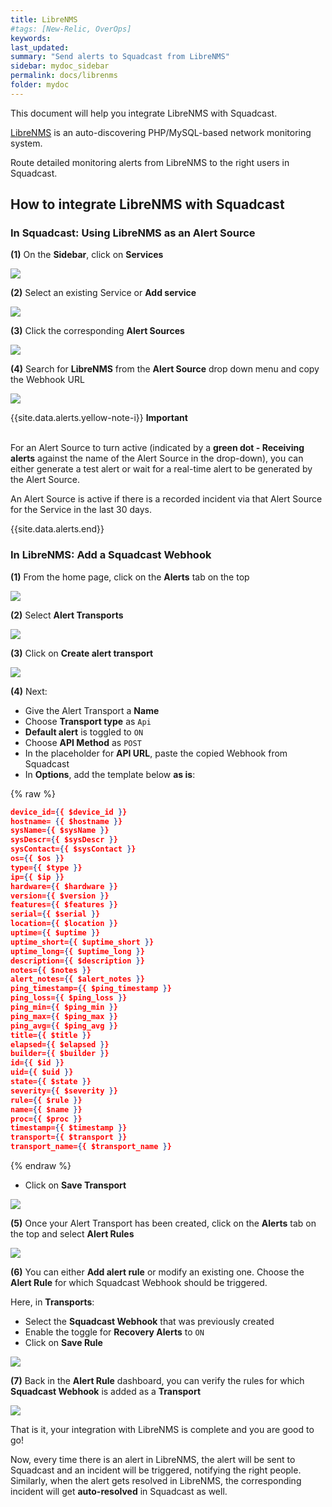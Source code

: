 ```yaml
---
title: LibreNMS
#tags: [New-Relic, OverOps]
keywords: 
last_updated: 
summary: "Send alerts to Squadcast from LibreNMS"
sidebar: mydoc_sidebar
permalink: docs/librenms
folder: mydoc
---
```


This document will help you integrate LibreNMS with Squadcast.

[LibreNMS](https://librenms.org/) is an auto-discovering PHP/MySQL-based network monitoring system.

Route detailed monitoring alerts from LibreNMS to the right users in Squadcast.

## How to integrate LibreNMS with Squadcast

### In Squadcast: Using LibreNMS as an Alert Source

**(1)** On the **Sidebar**, click on **Services**

![](images/integration_1-1.png)

**(2)** Select an existing Service or **Add service** 

![](images/integration_1-2.png)

**(3)** Click the corresponding **Alert Sources**

![](images/integration_1.png)

**(4)** Search for **LibreNMS** from  the **Alert Source** drop down menu and copy the Webhook URL

![](images/librenms_1.png)

{{site.data.alerts.yellow-note-i}}
<b>Important</b><br/><br/>
<p>For an Alert Source to turn active (indicated by a <b>green dot - Receiving alerts</b> against the name of the Alert Source in the drop-down), you can either generate a test alert or wait for a real-time alert to be generated by the Alert Source.</p>
<p>An Alert Source is active if there is a recorded incident via that Alert Source for the Service in the last 30 days.</p>
{{site.data.alerts.end}}

### In LibreNMS: Add a Squadcast Webhook

**(1)** From the home page, click on the **Alerts** tab on the top

![](images/librenms_2.png)

**(2)** Select **Alert Transports**

![](images/librenms_3.png)

**(3)** Click on **Create alert transport**

![](images/librenms_4.png)

**(4)** Next:

- Give the Alert Transport a **Name**
- Choose **Transport type** as `Api`
- **Default alert** is toggled to `ON`
- Choose **API Method** as `POST`
- In the placeholder for **API URL**, paste the copied Webhook from Squadcast
- In **Options**, add the template below **as is**:

{% raw %}
```json
device_id={{ $device_id }}
hostname= {{ $hostname }}
sysName={{ $sysName }}
sysDescr={{ $sysDescr }}
sysContact={{ $sysContact }}
os={{ $os }}
type={{ $type }}
ip={{ $ip }}
hardware={{ $hardware }}
version={{ $version }}
features={{ $features }}
serial={{ $serial }}
location={{ $location }}
uptime={{ $uptime }}
uptime_short={{ $uptime_short }}
uptime_long={{ $uptime_long }}
description={{ $description }}
notes={{ $notes }}
alert_notes={{ $alert_notes }}
ping_timestamp={{ $ping_timestamp }}
ping_loss={{ $ping_loss }}
ping_min={{ $ping_min }}
ping_max={{ $ping_max }}
ping_avg={{ $ping_avg }}
title={{ $title }}
elapsed={{ $elapsed }}
builder={{ $builder }}
id={{ $id }}
uid={{ $uid }}
state={{ $state }}
severity={{ $severity }}
rule={{ $rule }}
name={{ $name }} 
proc={{ $proc }} 
timestamp={{ $timestamp }} 
transport={{ $transport }} 
transport_name={{ $transport_name }}
```
{% endraw %}

- Click on **Save Transport**

![](images/librenms_5.png)

**(5)** Once your Alert Transport has been created, click on the **Alerts** tab on the top and select **Alert Rules**

![](images/librenms_6.png)

**(6)** You can either **Add alert rule** or modify an existing one. Choose the **Alert Rule** for which Squadcast Webhook should be triggered.

Here, in **Transports**:
- Select the **Squadcast Webhook** that was previously created 
- Enable the toggle for **Recovery Alerts** to `ON`
- Click on **Save Rule**

![](images/librenms_7.png)

**(7)** Back in the **Alert Rule** dashboard, you can verify the rules for which **Squadcast Webhook** is added as a **Transport**

![](images/librenms_8.png)

That is it, your integration with LibreNMS is complete and you are good to go!

Now, every time there is an alert in LibreNMS, the alert will be sent to Squadcast and an incident will be triggered, notifying the right people. Similarly, when the alert gets resolved in LibreNMS, the corresponding incident will get **auto-resolved** in Squadcast as well.